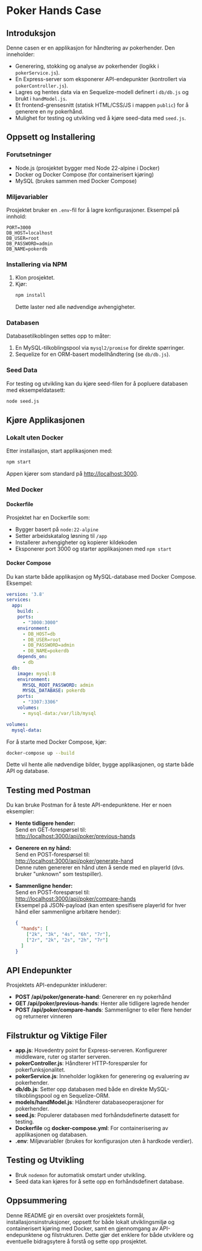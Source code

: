 # Poker Hands Case

## Introduksjon  
Denne casen er en applikasjon for håndtering av pokerhender. Den inneholder:
- Generering, stokking og analyse av pokerhender (logikk i `pokerService.js`).
- En Express-server som eksponerer API-endepunkter (kontrollert via `pokerController.js`).
- Lagres og hentes data via en Sequelize-modell definert i `db/db.js` og brukt i `handModel.js`.
- Et frontend-grensesnitt (statisk HTML/CSS/JS i mappen `public`) for å generere en ny pokerhånd.
- Mulighet for testing og utvikling ved å kjøre seed-data med `seed.js`.

## Oppsett og Installering

### Forutsetninger  
- Node.js (prosjektet bygger med Node 22-alpine i Docker)
- Docker og Docker Compose (for containerisert kjøring)
- MySQL (brukes sammen med Docker Compose)

### Miljøvariabler  
Prosjektet bruker en `.env`-fil for å lagre konfigurasjoner. Eksempel på innhold:
```properties
PORT=3000
DB_HOST=localhost
DB_USER=root
DB_PASSWORD=admin
DB_NAME=pokerdb
```

### Installering via NPM  
1. Klon prosjektet.
2. Kjør:
    ```bash
    npm install
    ```
   Dette laster ned alle nødvendige avhengigheter.
   
### Databasen  
Databasetilkoblingen settes opp to måter:
1. En MySQL-tilkoblingspool via `mysql2/promise` for direkte spørringer.
2. Sequelize for en ORM-basert modellhåndtering (se `db/db.js`).

### Seed Data  
For testing og utvikling kan du kjøre seed-filen for å popluere databasen med eksempeldatasett:
```bash
node seed.js
```

## Kjøre Applikasjonen

### Lokalt uten Docker  
Etter installasjon, start applikasjonen med:
```bash
npm start
```
Appen kjører som standard på [http://localhost:3000](http://localhost:3000).

### Med Docker  
#### Dockerfile  
Prosjektet har en Dockerfile som:
- Bygger basert på `node:22-alpine`
- Setter arbeidskatalog løsning til `/app`
- Installerer avhengigheter og kopierer kildekoden
- Eksponerer port 3000 og starter applikasjonen med `npm start`

#### Docker Compose  
Du kan starte både applikasjon og MySQL-database med Docker Compose. Eksempel:

```yaml
version: '3.8'
services:
  app:
    build: .
    ports:
      - "3000:3000"
    environment:
      - DB_HOST=db
      - DB_USER=root
      - DB_PASSWORD=admin
      - DB_NAME=pokerdb
    depends_on:
      - db
  db:
    image: mysql:8
    environment:
      MYSQL_ROOT_PASSWORD: admin
      MYSQL_DATABASE: pokerdb
    ports:
      - "3307:3306"
    volumes:
      - mysql-data:/var/lib/mysql

volumes:
  mysql-data:
```

For å starte med Docker Compose, kjør:
```bash
docker-compose up --build
```
Dette vil hente alle nødvendige bilder, bygge applikasjonen, og starte både API og database.

## Testing med Postman

Du kan bruke Postman for å teste API-endepunktene. Her er noen eksempler:

- **Hente tidligere hender:**  
  Send en GET-forespørsel til:  
  [http://localhost:3000/api/poker/previous-hands](http://localhost:3000/api/poker/previous-hands)

- **Generere en ny hånd:**  
  Send en POST-forespørsel til:  
  [http://localhost:3000/api/poker/generate-hand](http://localhost:3000/api/poker/generate-hand)  
  Denne ruten genererer en hånd uten å sende med en playerId (dvs. bruker "unknown" som testspiller).

- **Sammenligne hender:**  
  Send en POST-forespørsel til:  
  [http://localhost:3000/api/poker/compare-hands](http://localhost:3000/api/poker/compare-hands)  
  Eksempel på JSON-payload (kan enten spesifisere playerId for hver hånd eller sammenligne arbitære hender):
  
  ```json eksemple for testing.
  {
    "hands": [
      ["2k", "3k", "4s", "6h", "7r"],
      ["2r", "2k", "2s", "2h", "7r"]
    ]
  }

## API Endepunkter  
Prosjektets API-endepunkter inkluderer:
- **POST /api/poker/generate-hand**: Genererer en ny pokerhånd  
- **GET /api/poker/previous-hands**: Henter alle tidligere lagrede hender  
- **POST /api/poker/compare-hands**: Sammenligner to eller flere hender og returnerer vinneren

## Filstruktur og Viktige Filer  
- **app.js**: Hovedentry point for Express-serveren. Konfigurerer middleware, ruter og starter serveren.
- **pokerController.js**: Håndterer HTTP-forespørsler for pokerfunksjonalitet.
- **pokerService.js**: Inneholder logikken for generering og evaluering av pokerhender.
- **db/db.js**: Setter opp databasen med både en direkte MySQL-tilkoblingspool og en Sequelize-ORM.
- **models/handModel.js**: Håndterer databaseoperasjoner for pokerhender.
- **seed.js**: Populerer databasen med forhåndsdefinerte datasett for testing.
- **Dockerfile** og **docker-compose.yml**: For containerisering av applikasjonen og databasen.
- **.env**: Miljøvariabler (brukes for konfigurasjon uten å hardkode verdier).

## Testing og Utvikling  
- Bruk `nodemon` for automatisk omstart under utvikling.
- Seed data kan kjøres for å sette opp en forhåndsdefinert database.

## Oppsummering  
Denne README gir en oversikt over prosjektets formål, installasjonsinstruksjoner, oppsett for både lokalt utviklingsmiljø og containerisert kjøring med Docker, samt en gjennomgang av API-endepunktene og filstrukturen. Dette gjør det enklere for både utviklere og eventuelle bidragsytere å forstå og sette opp prosjektet.
